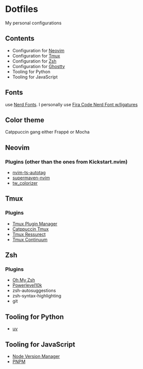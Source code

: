 # Dotfiles
My personal configurations

## Contents
- Configuration for [Neovim](https://neovim.io/)
- Configuration for [Tmux](https://github.com/tmux/tmux/wiki)
- Configuration for [Zsh](https://www.zsh.org/)
- Configuration for [Ghostty](https://ghostty.org/)
- Tooling for Python
- Tooling for JavaScript

## Fonts
use [Nerd Fonts](https://nerdfonts.com).
I personally use [Fira Code Nerd Font w/ligatures](https://github.com/ryanoasis/nerd-fonts/releases/download/v3.3.0/FiraCode.zip)

## Color theme
Catppuccin gang
either Frappé or Mocha

## Neovim
### Plugins (other than the ones from Kickstart.nvim)
- [nvim-ts-autotag](https://github.com/windwp/nvim-ts-autotag)
- [supermaven-nvim](https://github.com/supermaven-inc/supermaven-nvim)
- [tw_colorizer](https://github.com/roobert/tailwindcss-colorizer-cmp.nvim)

## Tmux
### Plugins
- [Tmux Plugin Manager](https://github.com/tmux-plugins/tpm)
- [Catppuccin Tmux](https://github.com/catppuccin/tmux)
- [Tmux Ressurect](https://github.com/tmux-plugins/tmux-resurrect)
- [Tmux Continuum](https://github.com/tmux-plugins/tmux-continuum)

## Zsh
### Plugins
- [Oh My Zsh](https://ohmyz.sh/)
- [Powerlevel10k](https://github.com/romkatv/powerlevel10k)
- zsh-autosuggestions
- zsh-syntax-highlighting
- git

## Tooling for Python
- [uv](https://astral.sh)

## Tooling for JavaScript
- [Node Version Manager](https://github.com/nvm-sh/nvm)
- [PNPM](https://pnpm.io/)
